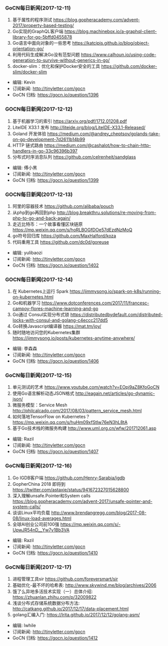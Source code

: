 ### GoCN每日新闻(2017-12-11)

1. 基于属性的程序测试 https://blog.gopheracademy.com/advent-2017/property-based-testing/
2. Go实现的GraphQL客户端 https://blog.machinebox.io/a-graphql-client-library-for-go-5bffd0455878
3. Go语言中面向对象的一些思考 https://katcipis.github.io/blog/object-orientation-go/
4. 利用代码生成解决Go没有范型问题 https://www.calhoun.io/using-code-generation-to-survive-without-generics-in-go/
5. docker-slim：优化和保护Docker安全的工具 https://github.com/docker-slim/docker-slim

* 编辑: Kevin
* 订阅新闻: http://tinyletter.com/gocn
* GoCN 归档: https://gocn.io/question/1396

### GOCN每日新闻(2017-12-12)

1. 基于机器学习的索引 https://arxiv.org/pdf/1712.01208.pdf
2. LiteIDE X33.1 发布 http://liteide.org/blog/LiteIDE-X33.1-Released/
3. Goland 开发体验 https://medium.com/@andrey_cheptsov/golands-take-on-go-development-7d2611b14b99
4. HTTP 链式路由 https://medium.com/@cashalot/how-to-chain-http-handlers-in-go-33c96396b397
5. 分布式时序消息队列 https://github.com/celrenheit/sandglass

* 编辑: 傅小黑
* 订阅新闻: http://tinyletter.com/gocn
* GoCN 归档: https://gocn.io/question/1399

### GOCN每日新闻(2017-12-13)

1. 阿里的容器技术 https://github.com/alibaba/pouch
2. 从php到go再回到php http://blog.breakthru.solutions/re-moving-from-php-to-go-and-back-again/
3. 走近比特币：一个故事看懂区块链原 https://mp.weixin.qq.com/s/hoRLBOGfDOe57dEzdNzMoQ
4. go符号回归库 https://github.com/MaxHalford/koza
5. 代码重用工具 https://github.com/dc0d/goreuse

* 编辑: yulibaozi
* 订阅新闻: http://tinyletter.com/gocn
* GoCN 归档: https://gocn.io/question/1402

### GOCN每日新闻(2017-12-14)

1. 在 Kubernetes上运行 Spark https://jimmysong.io/spark-on-k8s/running-on-kubernetes.html
2. Go和机器学习 https://www.dotconferences.com/2017/11/francesc-campoy-flores-machine-learning-and-go
3. Go通过 Consul实现分布式锁 https://distributedbydefault.com/distributed-locks-with-consul-and-golang-c4eccc217dd5
4. Go转换Javascript编译器 https://mat.tm/joy/
5. 随时随地访问您的Kubernetes集群 https://jimmysong.io/posts/kubernetes-anytime-anywhere/

* 编辑: 李森森
* 订阅新闻: http://tinyletter.com/gocn
* GoCN 归档: https://gocn.io/question/1406

### GoCN每日新闻(2017-12-15)

1. 单元测试的艺术 https://www.youtube.com/watch?v=EOpj9aZ8KfoGoCN
2. 使用Go语言解析动态JSON格式 http://eagain.net/articles/go-dynamic-json/
3. 微服务模型：Service Mesh http://philcalcado.com/2017/08/03/pattern_service_mesh.html
4. 如何落地TensorFlow on Kubernetes？ https://mp.weixin.qq.com/s/huHm09xfStIw76eN3hL8tA
5. 基于Go技术栈的微服务构建 http://www.uml.org.cn/wfw/201712061.asp

* 编辑: Razil
* 订阅新闻: http://tinyletter.com/gocn
* GoCN 归档: https://gocn.io/question/1407

### GoCN每日新闻(2017-12-16)

1. Go IGDB客户端 https://github.com/Henry-Sarabia/igdb
2. GopherChina 2018 即将到 https://twitter.com/astaxie/status/941672327015628800
3. 深入理解unsafe.Pointer和System calls https://blog.gopheracademy.com/advent-2017/unsafe-pointer-and-system-calls/
4. 谈谈Linux平均负载 http://www.brendangregg.com/blog/2017-08-08/linux-load-averages.html
5. 全球AI创业公司前100强 https://mp.weixin.qq.com/s/-UpwJR54nD__Yw7v1Bb3VA

* 编辑: Razil
* 订阅新闻: http://tinyletter.com/gocn
* GoCN 归档: https://gocn.io/question/1410

### GoCN每日新闻(2017-12-17)

1. 进程管理工具sir https://github.com/foreversmart/sir
2. 基础优化-最不坏的哈希表: http://www.skywind.me/blog/archives/2006
3. 饿了么异地多活技术实现（一）总体介绍: https://zhuanlan.zhihu.com/p/32009822
4. 浅谈分布式存储系统数据分布方法: http://catkang.github.io/2017/12/17/data-placement.html
5. golang汇编入门: https://lrita.github.io/2017/12/12/golang-asm/

* 编辑: lwhile
* 订阅新闻: http://tinyletter.com/gocn
* GoCN 归档: https://gocn.io/question/1412

